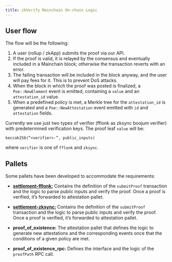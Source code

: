 ```yaml
---
title: zkVerify Mainchain On-chain Logic
---
```


## User flow

The flow will be the following:

1. A user (rollup / zkApp) submits the proof via our API.
2. If the proof is valid, it is relayed by the consensus and eventually included in a Mainchain block; otherwise the transaction reverts with an error.
3. The failing transaction will be included in the block anyway, and the user will pay fees for it. This is to prevent DoS attacks.
4. When the block in which the proof was posted is finalized, a `Poe::NewElement` event is emitted, containing a `value` and an `attestation_id` value.
5. When a predefined policy is met, a Merkle tree for the `attestation_id` is generated and a `Poe::NewAttestation` event emitted with `id` and `attestation` fields.

Currently we use just two types of verifier (fflonk as zksync boojum verifier) with predetermined verification keys. The proof leaf `value` will be:

```
keccak256(“<verifier>-”, public_inputs)
```

where `verifier` is one of `fflonk` and `zksync`.

## Pallets

Some pallets have been developed to accommodate the requirements:

- [**settlement-fflonk:**](../08-verification_pallets.md#fflonk-verifier-settlementfflonkpallet) Contains the definition of the `submitProof` transaction and the logic to parse public inputs and verify the proof. Once a proof is verified, it’s forwarded to attestation pallet.

- [**settlement-zksync:**](../08-verification_pallets.md#fflonk-zksync-settlementzksyncpallet) Contains the definition of the `submitProof` transaction and the logic to parse public inputs and verify the proof. Once a proof is verified, it’s forwarded to attestation pallet.

- **proof_of_existence:** The attestation pallet that defines the logic to generate new attestations and the corresponding events once that the conditions of a given policy are met.

- **proof_of_existence_rpc:** Defines the interface and the logic of the `proofPath` RPC call.
